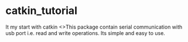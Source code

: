 # catkin_tutorial
It my start with catkin
<>This package contain serial communication with usb port i.e. read and write operations. Its simple and easy to use.

